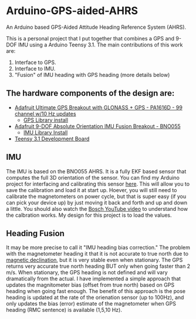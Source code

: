 # Arduino-GPS-aided-AHRS
An Arduino based GPS-Aided Attitude Heading Reference System (AHRS).

This is a personal project that I put together that combines a GPS and 9-DOF IMU using a Arduino Teensy 3.1. The main contributions of this work are:
1. Interface to GPS.
2. Interface to IMU.
3. "Fusion" of IMU heading with GPS heading  (more details below)

## The hardware components of the design are:
* [Adafruit Ultimate GPS Breakout with GLONASS + GPS - PA1616D - 99 channel w/10 Hz updates](https://www.adafruit.com/product/5440)
  * [GPS Library install](https://learn.adafruit.com/adafruit-ultimate-gps/arduino-wiring)
* [Adafruit 9-DOF Absolute Orientation IMU Fusion Breakout - BNO055](https://www.adafruit.com/product/2472)
  * [IMU Library Install](https://learn.adafruit.com/adafruit-bno055-absolute-orientation-sensor/arduino-code)
* [Teensy 3.1 Development Board](https://www.pjrc.com/store/teensy32.html)

## IMU
The IMU is based on the BNO055 AHRS. It is a fully EKF based sensor that computes the full 3D orientation of the sensor. You can find my Arduino project for interfacing and calibrating this sensor [here](https://www.youtube.com/watch?v=Bw0WuAyGsnY). This will allow you to save the calibration and load it at start up. Hoever, you will still need to calibrate the magnetometers on power cycle, but that is super easy (if you can pick your device up) by just moving it back and forth and up and down a little. You should also watch the [Bosch YouTube video](https://github.com/mwhannan74/Adafruit_BNO055_OrientSensor) to understand how the calbration works. My design for this project is to load the values.

## Heading Fusion
It may be more precise to call it "IMU heading bias correction." The problem with the magnetometer heading it that it is not accurate to true north due to [magnetic declination](https://www.ngdc.noaa.gov/geomag/calculators/magcalc.shtml#declination), but it is very stable even when stationary. The GPS returns very accurate true north heading BUT only when going faster than 2 m/s. When stationary, the GPS heading is not defined and will vary dramatically from the actual. I have implemented a simple approach that updates the magnitometer bias (offset from true north) based on GPS heading when going fast enough. The benefit of this approach is the pose heading is updated at the rate of the orienation sensor (up to 100Hz), and only updates the bias (error) estimate of the magnetometer when GPS heading (RMC sentence) is available (1,5,10 Hz).
